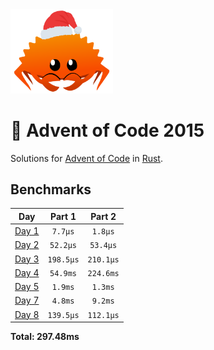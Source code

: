 <img src="./.assets/christmas_ferris.png" width="164">

# 🎄 Advent of Code 2015

Solutions for [Advent of Code](https://adventofcode.com/) in [Rust](https://www.rust-lang.org/).

<!--- advent_readme_stars table --->

<!--- benchmarking table --->
## Benchmarks

| Day | Part 1 | Part 2 |
| :---: | :---: | :---:  |
| [Day 1](./src/bin/01.rs) | `7.7µs` | `1.8µs` |
| [Day 2](./src/bin/02.rs) | `52.2µs` | `53.4µs` |
| [Day 3](./src/bin/03.rs) | `198.5µs` | `210.1µs` |
| [Day 4](./src/bin/04.rs) | `54.9ms` | `224.6ms` |
| [Day 5](./src/bin/05.rs) | `1.9ms` | `1.3ms` |
| [Day 7](./src/bin/07.rs) | `4.8ms` | `9.2ms` |
| [Day 8](./src/bin/08.rs) | `139.5µs` | `112.1µs` |

**Total: 297.48ms**
<!--- benchmarking table --->
